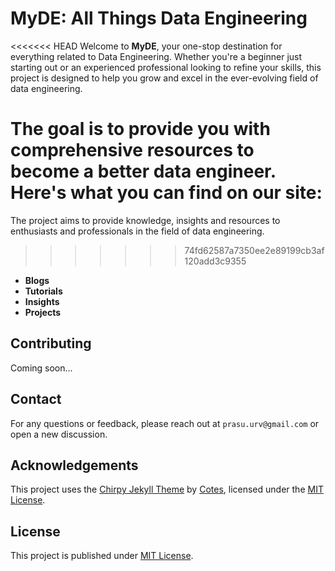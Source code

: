 # MyDE: All Things Data Engineering

<<<<<<< HEAD
Welcome to **MyDE**, your one-stop destination for everything related to Data Engineering. Whether you're a beginner just starting out or an experienced professional looking to refine your skills, this project is designed to help you grow and excel in the ever-evolving field of data engineering.

The goal is to provide you with comprehensive resources to become a better data engineer. Here's what you can find on our site:
=======
The project aims to provide knowledge, insights and resources to enthusiasts and professionals in the field of data engineering.
>>>>>>> 74fd62587a7350ee2e89199cb3af120add3c9355

- **Blogs**
- **Tutorials**
- **Insights**
- **Projects**

## Contributing

Coming soon...

## Contact

For any questions or feedback, please reach out at `prasu.urv@gmail.com` or open a new discussion.

## Acknowledgements

This project uses the [Chirpy Jekyll Theme](https://github.com/cotes2020/jekyll-theme-chirpy) by [Cotes](https://github.com/cotes2020), licensed under the [MIT License](https://github.com/cotes2020/jekyll-theme-chirpy/blob/master/LICENSE).

## License

This project is published under [MIT License](./LICENSE).
